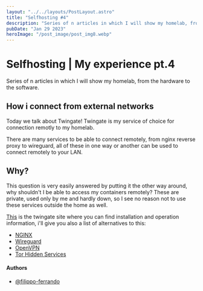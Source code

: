 ```yaml
---
layout: "../../layouts/PostLayout.astro"
title: "Selfhosting #4"
description: "Series of n articles in which I will show my homelab, from the hardware to the software."
pubDate: "Jan 29 2023"
heroImage: "/post_image/post_img8.webp"
---
```

# Selfhosting | My experience pt.4

Series of n articles in which I will show my homelab, from the hardware to the software.

## How i connect from external networks

Today we talk about Twingate!
Twingate is my service of choice for connection remotly to my homelab.

There are many services to be able to connect remotely, from nginx reverse proxy to wireguard, all of these in one way or another can be used to connect remotely to your LAN.

## Why?

This question is very easily answered by putting it the other way around, why shouldn't I be able to access my containers remotely? These are private, used only by me and hardly down, so I see no reason not to use these services outside the home as well.

[This](https://www.twingate.com/) is the twingate site where you can find installation and operation information, i'll give you also a list of alternatives to this:
- [NGINX](https://docs.nginx.com/nginx/admin-guide/web-server/reverse-proxy/)
- [Wireguard](https://www.wireguard.com/)
- [OpenVPN](https://openvpn.net/)
- [Tor Hidden Services](https://community.torproject.org/onion-services/overview/)

#### Authors

- [@filippo-ferrando](https://www.github.com/filippo-ferrando)
